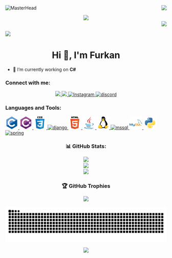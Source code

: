 
![MasterHead](https://media.licdn.com/dms/image/D5616AQF8T7HIBnbU8Q/profile-displaybackgroundimage-shrink_350_1400/0/1694786090738?e=1712793600&v=beta&t=jHzDjws3SRmEYVGoy8d-dOHY6iufxINzGzlYm5m-P1A)
<a href="https://hits.seeyoufarm.com"><img src="https://hits.seeyoufarm.com/api/count/incr/badge.svg?url=https%3A%2F%2Fgithub.com%2Fgjbae1212%2Fhit-counter&count_bg=%23E11007&title_bg=%23555555&icon=counter-strike.svg&icon_color=%23FFFFFF&title=hits&edge_flat=false" align="right"/></a>
<p align="center"><img src="https://i.imgur.com/A6bWGFl.gif"/> <br>
<img src="https://komarev.com/ghpvc/?username=furkancelmeli&&style=plastics&&color=red" align="right"/> </p>
<br>




<div id="header" align="left">
<img src="https://cdn.dribbble.com/users/1162077/screenshots/3848914/programmer.gif" width="300"/> 


<br>
<h1 align="center">Hi 👋, I'm Furkan</h1>

- 🔭 I’m currently working on **C#**


<h3 align="left">Connect with me:</h3>
<div align="center"> 
  <a href="https://www.linkedin.com/in/furkan-celmeli1907/" target="_blank">
    <img src="https://img.shields.io/badge/-LinkedIn-%23333?style=for-the-badge&logo=linkedin&logoColor=blue" target="_blank">
  </a>
  <a href = "mailto:celmelifurkan2@gmail.com">
    <img src="https://img.shields.io/badge/-Gmail-%23333?style=for-the-badge&logo=gmail&logoColor=reed" target="_blank">
  <a href="https://www.instagram.com/fcelmeli_" target="_blank">
   <img alt="Instagram" src="https://img.shields.io/badge/instagram-%23333?&style=for-the-badge&logo=instagram&logoColor=#E1306C "/>
  </a>
  <a href="https://discordapp.com/users/wantedgenius#0738" target="_blank">
   <img alt="discord" src="https://img.shields.io/badge/Discord-%23333?style=for-the-badge&logo=discord&logoColor=#7289d9"/>
  </a>
<p align="left">
</p>

<h3 align="left">Languages and Tools:</h3>
<p align="left"> <a href="https://www.cprogramming.com/" target="_blank" rel="noreferrer"> <img src="https://raw.githubusercontent.com/devicons/devicon/master/icons/c/c-original.svg" alt="c" width="40" height="40"/> </a> <a href="https://www.w3schools.com/cs/" target="_blank" rel="noreferrer"> <img src="https://raw.githubusercontent.com/devicons/devicon/master/icons/csharp/csharp-original.svg" alt="csharp" width="40" height="40"/> </a> <a href="https://www.w3schools.com/css/" target="_blank" rel="noreferrer"> <img src="https://raw.githubusercontent.com/devicons/devicon/master/icons/css3/css3-original-wordmark.svg" alt="css3" width="40" height="40"/> </a> <a href="https://www.djangoproject.com/" target="_blank" rel="noreferrer"> <img src="https://cdn.worldvectorlogo.com/logos/django.svg" alt="django" width="40" height="40"/> </a> <a href="https://www.w3.org/html/" target="_blank" rel="noreferrer"> <img src="https://raw.githubusercontent.com/devicons/devicon/master/icons/html5/html5-original-wordmark.svg" alt="html5" width="40" height="40"/> </a> <a href="https://www.java.com" target="_blank" rel="noreferrer"> <img src="https://raw.githubusercontent.com/devicons/devicon/master/icons/java/java-original.svg" alt="java" width="40" height="40"/> </a> <a href="https://www.linux.org/" target="_blank" rel="noreferrer"> <img src="https://raw.githubusercontent.com/devicons/devicon/master/icons/linux/linux-original.svg" alt="linux" width="40" height="40"/> </a> <a href="https://www.microsoft.com/en-us/sql-server" target="_blank" rel="noreferrer"> <img src="https://www.svgrepo.com/show/303229/microsoft-sql-server-logo.svg" alt="mssql" width="40" height="40"/> </a> <a href="https://www.mysql.com/" target="_blank" rel="noreferrer"> <img src="https://raw.githubusercontent.com/devicons/devicon/master/icons/mysql/mysql-original-wordmark.svg" alt="mysql" width="40" height="40"/> </a> <a href="https://www.python.org" target="_blank" rel="noreferrer"> <img src="https://raw.githubusercontent.com/devicons/devicon/master/icons/python/python-original.svg" alt="python" width="40" height="40"/> </a> <a href="https://spring.io/" target="_blank" rel="noreferrer"> <img src="https://www.vectorlogo.zone/logos/springio/springio-icon.svg" alt="spring" width="40" height="40"/> </a> </p>

### 📊 GitHub Stats:
![](https://github-readme-stats.vercel.app/api?username=furkancelmeli&theme=dark&hide_border=false&include_all_commits=true&count_private=true)<br/>
![](https://github-readme-streak-stats.herokuapp.com/?user=furkancelmeli&theme=dark&hide_border=false)<br/>
![](https://github-readme-stats.vercel.app/api/top-langs/?username=furkancelmeli&theme=dark&hide_border=false&include_all_commits=true&count_private=true&layout=compact)


### 🏆 GitHub Trophies
![](https://github-profile-trophy.vercel.app/?username=furkancelmeli&theme=radical&no-frame=true&no-bg=false&margin-w=4)

![](https://github.com/BEPb/BEPb/raw/output/github-contribution-grid-snake.svg)


![](https://raw.githubusercontent.com/zouariste/corona-runner/gh-pages/assets/corona-runner.gif)


